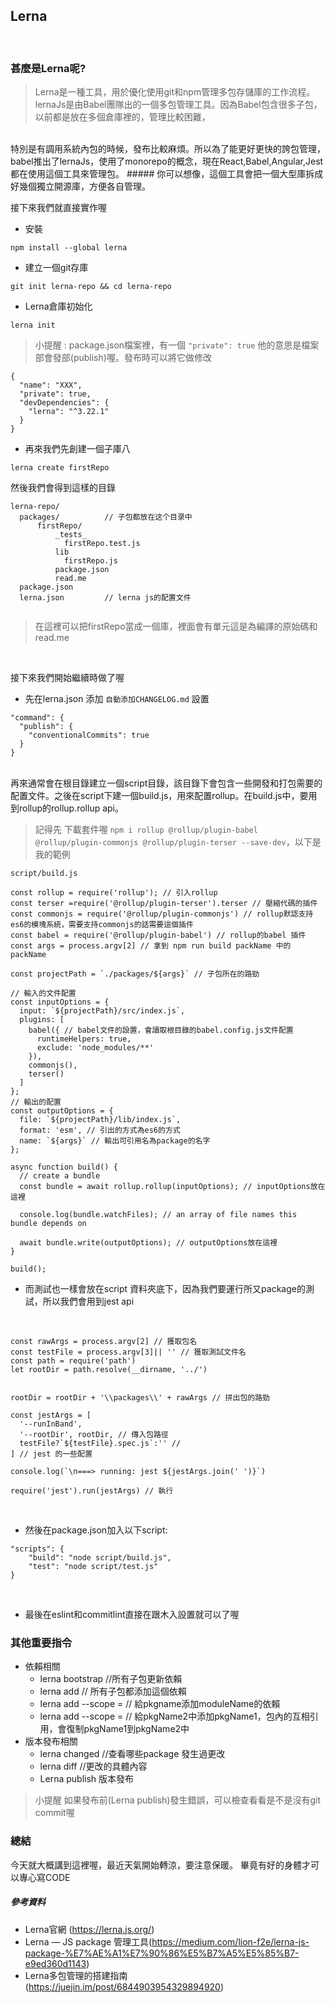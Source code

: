 ## Lerna

</br>

### 甚麼是Lerna呢?
> Lerna是一種工具，用於優化使用git和npm管理多包存儲庫的工作流程。
lernaJs是由Babel團隊出的一個多包管理工具。因為Babel包含很多子包，以前都是放在多個倉庫裡的，管理比較困難，
</br>
特別是有調用系統內包的時候，發布比較麻煩。所以為了能更好更快的誇包管理，babel推出了lernaJs，使用了monorepo的概念，現在React,Babel,Angular,Jest都在使用這個工具來管理包。
 ##### 你可以想像，這個工具會把一個大型庫拆成好幾個獨立開源庫，方便各自管理。
</br>

接下來我們就直接實作喔

- 安裝
```//官方建議下載 2.X 版
npm install --global lerna

```

- 建立一個git存庫
```
git init lerna-repo && cd lerna-repo
```

- Lerna倉庫初始化
```
lerna init
```
> 小提醒 : package.json檔案裡，有一個 `"private": true` 他的意思是檔案部會發部(publish)喔。發布時可以將它做修改

```
{
  "name": "XXX",
  "private": true,
  "devDependencies": {
    "lerna": "^3.22.1"
  }
}
```

- 再來我們先創建一個子庫八
```
lerna create firstRepo
```
然後我們會得到這樣的目錄
```
lerna-repo/
  packages/          // 子包都放在这个目录中
      firstRepo/
          _tests_
            firstRepo.test.js
          lib
            firstRepo.js
          package.json
          read.me
  package.json
  lerna.json         // lerna js的配置文件
  
```

> 在這裡可以把firstRepo當成一個庫，裡面會有單元這是為編譯的原始碼和read.me

</br>

接下來我們開始繼續時做了喔

- 先在lerna.json 添加 `自動添加CHANGELOG.md` 設置

```
"command": {
  "publish": {
    "conventionalCommits": true
  }
}
```

</br>
再來通常會在根目錄建立一個script目錄，該目錄下會包含一些開發和打包需要的配置文件。之後在script下建一個build.js，用來配置rollup。在build.js中，要用到rollup的rollup.rollup api。

> 記得先 下載套件喔 `npm i rollup @rollup/plugin-babel @rollup/plugin-commonjs @rollup/plugin-terser --save-dev`，以下是我的範例

```
script/build.js

const rollup = require('rollup'); // 引入rollup
const terser =require('@rollup/plugin-terser').terser // 壓縮代碼的插件
const commonjs = require('@rollup/plugin-commonjs') // rollup默認支持es6的模塊系統，需要支持commonjs的話需要這個插件
const babel = require('@rollup/plugin-babel') // rollup的babel 插件
const args = process.argv[2] // 拿到 npm run build packName 中的packName

const projectPath = `./packages/${args}` // 子包所在的路勁

// 輸入的文件配置
const inputOptions = {
  input: `${projectPath}/src/index.js`,
  plugins: [
    babel({ // babel文件的設置，會讀取根目錄的babel.config.js文件配置
      runtimeHelpers: true,
      exclude: 'node_modules/**'
    }),
    commonjs(),
    terser()
  ]
};
// 輸出的配置
const outputOptions = {
  file: `${projectPath}/lib/index.js`,
  format: 'esm', // 引出的方式為es6的方式
  name: `${args}` // 輸出可引用名為package的名字
};

async function build() {
  // create a bundle
  const bundle = await rollup.rollup(inputOptions); // inputOptions放在這裡

  console.log(bundle.watchFiles); // an array of file names this bundle depends on

  await bundle.write(outputOptions); // outputOptions放在這裡
}

build();
```

- 而測試也一樣會放在script 資料夾底下，因為我們要運行所又package的測試，所以我們會用到jest api

</br>

```
const rawArgs = process.argv[2] // 獲取包名
const testFile = process.argv[3]|| '' // 獲取測試文件名
const path = require('path')
let rootDir = path.resolve(__dirname, '../')


rootDir = rootDir + '\\packages\\' + rawArgs // 拼出包的路勁

const jestArgs = [
  '--runInBand',
  '--rootDir', rootDir, // 傳入包路徑
  testFile?`${testFile}.spec.js`:'' //
] // jest 的一些配置

console.log(`\n===> running: jest ${jestArgs.join(' ')}`)

require('jest').run(jestArgs) // 執行

```
</br>

- 然後在package.json加入以下script:

```
"scripts": {
    "build": "node script/build.js",
    "test": "node script/test.js"
}
```
</br>

- 最後在eslint和commitlint直接在跟木入設置就可以了喔



### 其他重要指令
- 依賴相關 
  - lerna bootstrap //所有子包更新依賴
  - lerna add <moduleName> // 所有子包都添加這個依賴
  - lerna add <moduleName> --scope = <pkgName> // 給pkgname添加moduleName的依賴
  - lerna add <pkgName1> --scope = <pkgName2> // 給pkgName2中添加pkgName1，包內的互相引用，會復制pkgName1到pkgName2中
- 版本發布相關
  - lerna changed //查看哪些package 發生過更改
  - lerna diff //更改的具體內容
  - Lerna publish 版本發布  
 
 > 小提醒 如果發布前(Lerna publish)發生錯誤，可以檢查看看是不是沒有git commit喔
 
 ### 總結
 今天就大概講到這裡喔，最近天氣開始轉涼，要注意保暖。
 畢竟有好的身體才可以專心寫CODE
 
 ##### 參考資料
 - Lerna官網 (https://lerna.js.org/)
 - Lerna — JS package 管理工具(https://medium.com/lion-f2e/lerna-js-package-%E7%AE%A1%E7%90%86%E5%B7%A5%E5%85%B7-e9ed360d1143)
 - Lerna多包管理的搭建指南(https://juejin.im/post/6844903954329894920)

